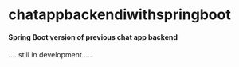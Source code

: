 # chatappbackendiwithspringboot
#### Spring Boot version of previous chat app backend
.... still in development ....
